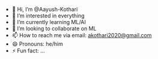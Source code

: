 - 👋 Hi, I’m @Aayush-Kothari
- 👀 I’m interested in everything
- 🌱 I’m currently learning ML/AI
- 💞️ I’m looking to collaborate on ML
- 📫 How to reach me via email: akothari2020@gmail.com
- 😄 Pronouns: he/him
- ⚡ Fun fact: ...

<!---
Aayush-Kothari/Aayush-Kothari is a ✨ special ✨ repository because its `README.md` (this file) appears on your GitHub profile.
You can click the Preview link to take a look at your changes.
--->
